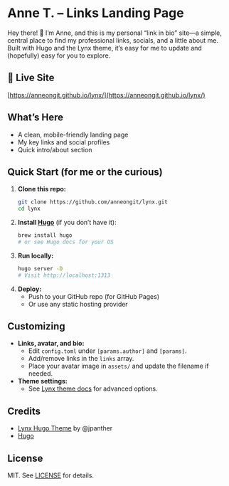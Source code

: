 # Anne T. – Links Landing Page

Hey there! 👋 I’m Anne, and this is my personal “link in bio” site—a simple, central place to find my professional links, socials, and a little about me. Built with Hugo and the Lynx theme, it’s easy for me to update and (hopefully) easy for you to explore.

## 🚀 Live Site
[https://anneongit.github.io/lynx/](https://anneongit.github.io/lynx/)

## What’s Here
- A clean, mobile-friendly landing page
- My key links and social profiles
- Quick intro/about section

## Quick Start (for me or the curious)
1. **Clone this repo:**
   ```sh
   git clone https://github.com/anneongit/lynx.git
   cd lynx
   ```
2. **Install [Hugo](https://gohugo.io/getting-started/installing/)** (if you don’t have it):
   ```sh
   brew install hugo
   # or see Hugo docs for your OS
   ```
3. **Run locally:**
   ```sh
   hugo server -D
   # Visit http://localhost:1313
   ```
4. **Deploy:**
   - Push to your GitHub repo (for GitHub Pages)
   - Or use any static hosting provider

## Customizing
- **Links, avatar, and bio:**
  - Edit `config.toml` under `[params.author]` and `[params]`.
  - Add/remove links in the `links` array.
  - Place your avatar image in `assets/` and update the filename if needed.
- **Theme settings:**
  - See [Lynx theme docs](https://github.com/jpanther/lynx#readme) for advanced options.

## Credits
- [Lynx Hugo Theme](https://github.com/jpanther/lynx) by @jpanther
- [Hugo](https://gohugo.io/)

## License
MIT. See [LICENSE](LICENSE) for details.
